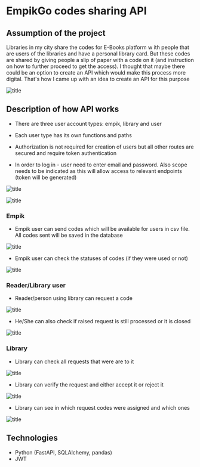 # EmpikGo codes sharing API

## Assumption of the project
Libraries in my city share the codes for E-Books platform w ith people that are users of the libraries and have a personal library card. But these codes are shared by giving people a slip of paper with a code on it (and instruction on how to further proceed to get the access). I thought that maybe there could be an option to create an API which would make this process more digital. That's how I came up with an idea to create an API for this purpose

![title](empik_api_screenshots/empik_code_example.jpg)

## Description of how API works
* There are three user account types: empik, library and user
* Each user type has its own functions and paths

* Authorization is not required for creation of users but all other routes are secured and require token authentication
* In order to log in - user need to enter email and password. Also scope needs to be indicated as this will allow access to relevant endpoints (token will be generated)

![title](empik_api_screenshots/email_password.jpg)

![title](empik_api_screenshots/scopes.jpg)


### Empik

* Empik user can send codes which will be available for users in csv file. All codes sent will be saved in the database

![title](empik_api_screenshots/empik_send_codes.jpg)

* Empik user can check the statuses of codes (if they were used or not)

![title](empik_api_screenshots/empik_check_codes.jpg)


### Reader/Library user

* Reader/person using library can request a code

![title](empik_api_screenshots/user_request_code.jpg)

* He/She can also check if raised request is still processed or it is closed

![title](empik_api_screenshots/user_request_status.jpg)


### Library

* Library can check all requests that were are to it

![title](empik_api_screenshots/library_stats.jpg)

* Library can verify the request and either accept it or reject it

![title](empik_api_screenshots/library_verify_request.jpg)

* Library can see in which request codes were assigned and which ones 

![title](empik_api_screenshots/library_codes_assigned.jpg)



## Technologies
* Python (FastAPI, SQLAlchemy, pandas)
* JWT

